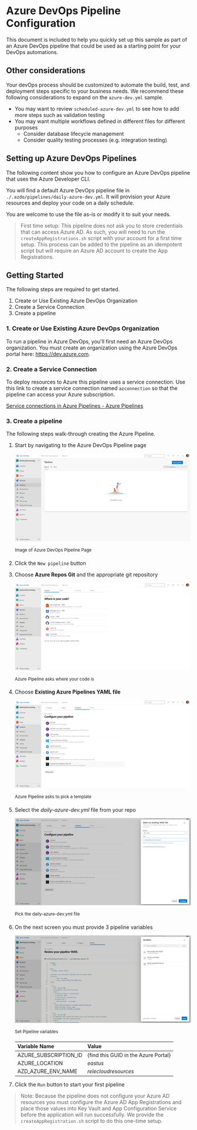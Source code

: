 # Azure DevOps Pipeline Configuration

This document is included to help you quickly set up this sample as part of an Azure DevOps pipeline that could be used as a starting point for your DevOps automations.

## Other considerations
Your devOps process should be customized to automate the build, test, and deployment steps specific to your business needs.
We recommend these following considerations to expand on the `azure-dev.yml` sample.

- You may want to review `scheduled-azure-dev.yml` to see how to add more steps such as validation testing
- You may want multiple workflows defined in different files for different purposes
    - Consider database lifecycle management
    - Consider quality testing processes (e.g. integration testing)

## Setting up Azure DevOps Pipelines
The following content show you how to configure an Azure DevOps pipeline that uses the Azure Developer CLI. 

You will find a default Azure DevOps pipeline file in `./.azdo/pipelines/daily-azure-dev.yml`. It will provision your Azure resources and deploy your code on a daily schedule.

You are welcome to use the file as-is or modify it to suit your needs.

> First time setup: This pipeline does not ask you to store credentials that can access Azure AD. As such, you will need to run the `createAppRegistrations.sh` script with your account for a first time setup. This process can be added to the pipeline as an idempotent script but will require an Azure AD account to create the App Registrations.

## Getting Started
The following steps are required to get started.

1. Create or Use Existing Azure DevOps Organization
2. Create a Service Connection
3. Create a pipeline

### 1. Create or Use Existing Azure DevOps Organization

To run a pipeline in Azure DevOps, you'll first need an Azure DevOps organization. You must create an organization using the Azure DevOps portal here: https://dev.azure.com.

### 2. Create a Service Connection

To deploy resources to Azure this pipeline uses a service connection. Use this link to create a service connection named `azconnection` so that the pipeline can access your Azure subscription.

[Service connections in Azure Pipelines - Azure Pipelines](https://learn.microsoft.com/en-us/azure/devops/pipelines/library/service-endpoints?view=azure-devops&tabs=yaml)

### 3. Create a pipeline

The following steps walk-through creating the Azure Pipeline.

1. Start by navigating to the Azure DevOps Pipeline page

    ![#Azure DevOps Pipeline Page](../../assets/AzdoSetup/1CreateAPipeline.png)

    <sup>Image of Azure DevOps Pipeline Page</sup>  

2. Click the `New pipeline` button

3. Choose **Azure Repos Git** and the appropriate git repository

    ![#Azure Pipeline asks where your code is](../../assets/AzdoSetup/2CreateAPipeline.png)
    
    <sup>Azure Pipeline asks where your code is</sup>  

4. Choose **Existing Azure Pipelines YAML file**


    ![#Azure Pipeline asks to pick a template](../../assets/AzdoSetup/3CreateAPipeline.png)
    
    <sup>Azure Pipeline asks to pick a template</sup> 

5. Select the *daily-azure-dev.yml* file from your repo

    ![#Pick the daily-azure-dev.yml file](../../assets/AzdoSetup/4CreateAPipeline.png)
    
    <sup>Pick the daily-azure-dev.yml file</sup> 

6. On the next screen you must provide 3 pipeline variables

    ![#Set Pipeline variables](../../assets/AzdoSetup/5CreateAPipeline.png)
    
    <sup>Set Pipeline variables</sup> 

    |Variable Name | Value |
    |----|----|
    |AZURE_SUBSCRIPTION_ID| {find this GUID in the Azure Portal} |
    |AZURE_LOCATION| *eastus* |
    |AZD_AZURE_ENV_NAME | *relecloudresources* |

7. Click the `Run` button to start your first pipeline

> Note: Because the pipeline does not configure your Azure AD resources you must configure the Azure AD App Registrations and place those values into Key Vault and App Configuration Service before the application will run successfully. We provide the `createAppRegistration.sh` script to do this one-time setup.

